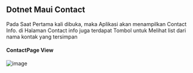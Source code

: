 ## Dotnet Maui Contact

Pada Saat Pertama kali dibuka, maka Aplikasi akan menampilkan Contact Info. di Halaman Contact info juga terdapat Tombol untuk Melihat list dari nama kontak yang tersimpan

####  ContactPage View

![image](https://user-images.githubusercontent.com/90663373/227829534-309b5476-5794-439e-abab-39db9d1e73fc.png)
